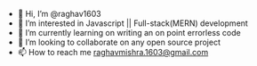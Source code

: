 - 👋 Hi, I’m @raghav1603
- 👀 I’m interested in Javascript || Full-stack(MERN) development
- 🌱 I’m currently learning on writing an on point errorless code
- 💞️ I’m looking to collaborate on any open source project
- 📫 How to reach me raghavmishra.1603@gmail.com

<!---
raghav1603/raghav1603 is a ✨ special ✨ repository because its `README.md` (this file) appears on your GitHub profile.
You can click the Preview link to take a look at your changes.
--->
